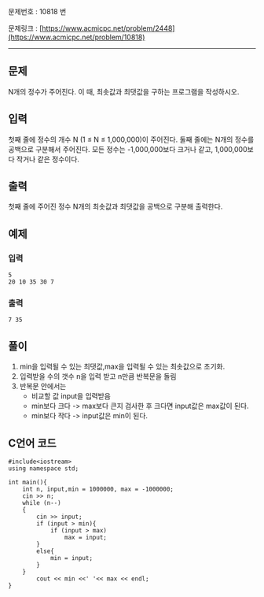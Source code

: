

문제번호 : 10818  번

문제링크 : [https://www.acmicpc.net/problem/2448](https://www.acmicpc.net/problem/10818)

----------

## 문제 ##
N개의 정수가 주어진다. 이 때, 최솟값과 최댓값을 구하는 프로그램을 작성하시오.
## 입력 ##
첫째 줄에 정수의 개수 N (1 ≤ N ≤ 1,000,000)이 주어진다. 둘째 줄에는 N개의 정수를 공백으로 구분해서 주어진다. 모든 정수는 -1,000,000보다 크거나 같고, 1,000,000보다 작거나 같은 정수이다.
## 출력 ##
첫째 줄에 주어진 정수 N개의 최솟값과 최댓값을 공백으로 구분해 출력한다.
## 예제 ##
### 입력 ###
    5
    20 10 35 30 7

### 출력 ###
    7 35
     
## 풀이 ##
1. min을 입력될 수 있는 최댓값,max을 입력될 수 있는 최솟값으로 초기화.
2. 입력받을 수의 갯수 n을 입력 받고 n만큼 반복문을 돌림
3. 반복문 안에서는 
	- 비교할 값 input을 입력받음
	- min보다 크다 -> max보다 큰지 검사한 후 크다면 input값은  max값이 된다.
	- min보다 작다 -> input값은 min이 된다.

## C언어  코드 ##

    #include<iostream>
    using namespace std;
    
    int main(){
    	int n, input,min = 1000000, max = -1000000;
    	cin >> n;
    	while (n--)
    	{
    		cin >> input;
    		if (input > min){
    			if (input > max)
    				max = input;
    		}
    		else{
    			min = input;
    		}
    	}
    		cout << min <<' '<< max << endl;
    }
    